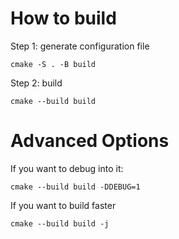 # How to build

Step 1: generate configuration file

```shell
cmake -S . -B build
```

Step 2: build

```shell
cmake --build build
```

# Advanced Options

If you want to debug into it: 

```shell
cmake --build build -DDEBUG=1
```

If you want to build faster

```shell
cmake --build build -j
```
